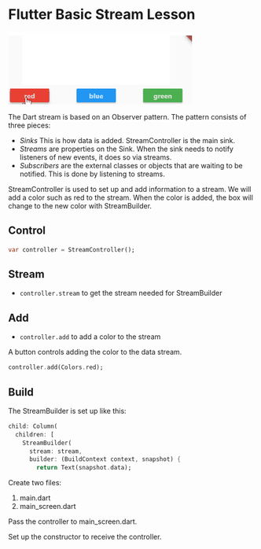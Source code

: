 # Flutter Basic Stream Lesson

![screenshot](docs/images/screenshot.gif)


The Dart stream is based on an Observer pattern.  The pattern consists of three pieces:

* _Sinks_ This is how data is added. StreamController is the main sink.
* _Streams_ are properties on the Sink. When the sink needs to notify listeners of new events, it does so via streams.
* _Subscribers_ are the external classes or objects that are waiting to be notified. This is done by listening to streams.


StreamController is used to set up and add information to a
stream.  We will add a color such as red to the stream.  When
the color is added, the box will change to the new color with StreamBuilder.  



## Control

```dart
var controller = StreamController();
```

## Stream

* `controller.stream` to get the stream needed for StreamBuilder

## Add

* `controller.add` to add a color to the stream

A button controls adding the color to the data stream.

```dart
controller.add(Colors.red);
```

## Build

The StreamBuilder is set up like this:

```dart
child: Column(
  children: [
    StreamBuilder(
      stream: stream,
      builder: (BuildContext context, snapshot) {
        return Text(snapshot.data);
```


Create two files:

1. main.dart
2. main_screen.dart


Pass the controller to main_screen.dart.

Set up the constructor to receive the controller.





